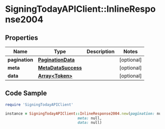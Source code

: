 # SigningTodayAPIClient::InlineResponse2004

## Properties

Name | Type | Description | Notes
------------ | ------------- | ------------- | -------------
**pagination** | [**PaginationData**](PaginationData.md) |  | [optional] 
**meta** | [**MetaDataSuccess**](MetaDataSuccess.md) |  | [optional] 
**data** | [**Array&lt;Token&gt;**](Token.md) |  | [optional] 

## Code Sample

```ruby
require 'SigningTodayAPIClient'

instance = SigningTodayAPIClient::InlineResponse2004.new(pagination: null,
                                 meta: null,
                                 data: null)
```


